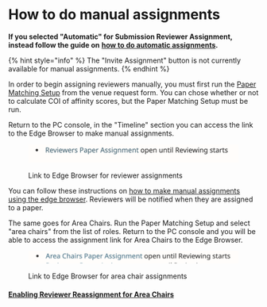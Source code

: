 # How to do manual assignments

**If you selected "Automatic" for Submission Reviewer Assignment, instead follow the guide on** [**how to do automatic assignments**](how-to-do-automatic-assignments/)**.** &#x20;

{% hint style="info" %}
The "Invite Assignment" button is not currently available for manual assignments.
{% endhint %}

In order to begin assigning reviewers manually, you must first run the [Paper Matching Setup](how-to-do-automatic-assignments/how-to-setup-paper-matching-by-calculating-affinity-scores-and-conflicts.md) from the venue request form. You can chose whether or not to calculate COI of affinity scores, but the Paper Matching Setup must be run.

Return to the PC console, in the "Timeline" section you can access the link to the Edge Browser to make manual assignments.

<figure><img src="../../.gitbook/assets/Screen Shot 2023-06-05 at 2.49.33 PM.png" alt=""><figcaption><p>Link to Edge Browser for reviewer assignments</p></figcaption></figure>

You can follow these instructions on [how to make manual assignments using the edge browser](how-to-do-automatic-assignments/how-to-make-manual-assignments-with-the-edge-browser-after-deployment.md). Reviewers will be notified when they are assigned to a paper.

The same goes for Area Chairs. Run the Paper Matching Setup and select "area chairs" from the list of roles. Return to the PC console and you will be able to access the assignment link for Area Chairs to the Edge Browser.

<figure><img src="../../.gitbook/assets/Screen Shot 2023-06-05 at 4.06.37 PM.png" alt=""><figcaption><p>Link to Edge Browser for area chair assignments</p></figcaption></figure>

#### [Enabling Reviewer Reassignment for Area Chairs](how-to-enable-reviewer-reassignment-for-area-chairs.md)
